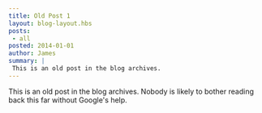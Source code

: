 ```yaml
---
title: Old Post 1
layout: blog-layout.hbs
posts:
 - all
posted: 2014-01-01
author: James
summary: |
 This is an old post in the blog archives.
---
```

This is an old post in the blog archives.  Nobody is likely to bother reading back this far without Google's help.